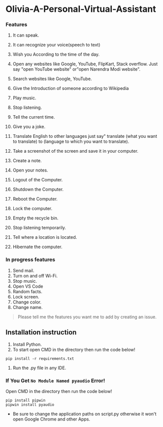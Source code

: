 # Olivia-A-Personal-Virtual-Assistant

### Features

1. It can speak.

1. It can recognize your voice(speech to text)<br>

1. Wish you According to the time of the day.

1. Open any websites like Google, YouTube, FlipKart, Stack overflow. Just say "open YouTube website" or"open Narendra Modi website".

1. Search websites like Google, YouTube.

1. Give the Introduction of someone according to Wikipedia

1. Play music.

1. Stop listening.

1. Tell the current time.

1. Give you a joke.

1. Translate English to other languages just say" translate (what you want to translate) to (language to which you want to translate).

1. Take a screenshot of the screen and save it in your computer.

1. Create a note.

1. Open your notes.

1. Logout of the Computer.

1. Shutdown the Computer.

1. Reboot the Computer.

1. Lock the computer.

1. Empty the recycle bin.

1. Stop listening temporarily.

1. Tell where a location is located.

1. Hibernate the computer.

### In progress features

1. Send mail.
1. Turn on and off Wi-Fi.
1. Stop music.
1. Open VS Code
1. Random facts.
1. Lock screen.
1. Change color.
1. Change name.

> Please tell me the features you want me to add by creating an issue.

## Installation instruction

1. Install Python.
1. To start open CMD in the directory then run the code below!

`pip install -r requirements.txt`<br>

1. Run the .py file in any IDE.

### If You Get `No Module Named pyaudio` Error!

Open CMD in the directory then run the code below!

```
pip install pipwin
pipwin install pyaudio
```

- Be sure to change the application paths on script.py otherwise it won't open Google Chrome and other Apps. <br>
